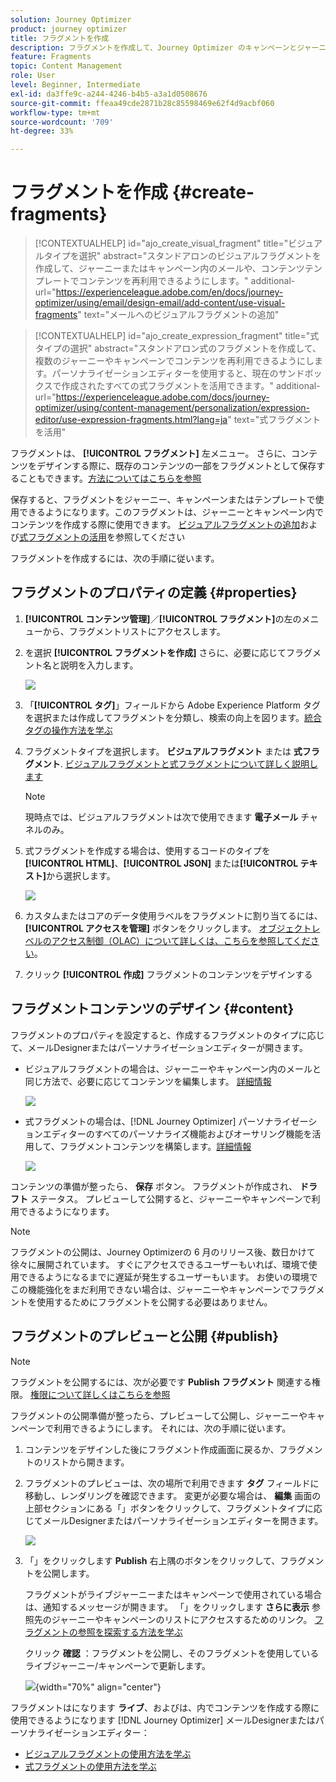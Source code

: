 ```yaml
---
solution: Journey Optimizer
product: journey optimizer
title: フラグメントを作成
description: フラグメントを作成して、Journey Optimizer のキャンペーンとジャーニーでコンテンツを再利用する方法について説明します
feature: Fragments
topic: Content Management
role: User
level: Beginner, Intermediate
exl-id: da3ffe9c-a244-4246-b4b5-a3a1d0508676
source-git-commit: ffeaa49cde2871b28c85598469e62f4d9acbf060
workflow-type: tm+mt
source-wordcount: '709'
ht-degree: 33%

---
```


# フラグメントを作成 {#create-fragments}

>[!CONTEXTUALHELP]
>id="ajo_create_visual_fragment"
>title="ビジュアルタイプを選択"
>abstract="スタンドアロンのビジュアルフラグメントを作成して、ジャーニーまたはキャンペーン内のメールや、コンテンツテンプレートでコンテンツを再利用できるようにします。"
>additional-url="https://experienceleague.adobe.com/en/docs/journey-optimizer/using/email/design-email/add-content/use-visual-fragments" text="メールへのビジュアルフラグメントの追加"

>[!CONTEXTUALHELP]
>id="ajo_create_expression_fragment"
>title="式タイプの選択"
>abstract="スタンドアロン式のフラグメントを作成して、複数のジャーニーやキャンペーンでコンテンツを再利用できるようにします。パーソナライゼーションエディターを使用すると、現在のサンドボックスで作成されたすべての式フラグメントを活用できます。"
>additional-url="https://experienceleague.adobe.com/docs/journey-optimizer/using/content-management/personalization/expression-editor/use-expression-fragments.html?lang=ja" text="式フラグメントを活用"

フラグメントは、 **[!UICONTROL フラグメント]** 左メニュー。 さらに、コンテンツをデザインする際に、既存のコンテンツの一部をフラグメントとして保存することもできます。[方法についてはこちらを参照](#save-as-fragment)

保存すると、フラグメントをジャーニー、キャンペーンまたはテンプレートで使用できるようになります。このフラグメントは、ジャーニーとキャンペーン内でコンテンツを作成する際に使用できます。 [ビジュアルフラグメントの追加](../email/use-visual-fragments.md)および[式フラグメントの活用](../personalization/use-expression-fragments.md)を参照してください

フラグメントを作成するには、次の手順に従います。

## フラグメントのプロパティの定義 {#properties}

1. **[!UICONTROL コンテンツ管理]**／**[!UICONTROL フラグメント]**&#x200B;の左のメニューから、フラグメントリストにアクセスします。

1. を選択 **[!UICONTROL フラグメントを作成]** さらに、必要に応じてフラグメント名と説明を入力します。

   ![](assets/fragment-details.png)

1. 「**[!UICONTROL タグ]**」フィールドから Adobe Experience Platform タグを選択または作成してフラグメントを分類し、検索の向上を図ります。[統合タグの操作方法を学ぶ](../start/search-filter-categorize.md#tags)

1. フラグメントタイプを選択します。 **ビジュアルフラグメント** または **式フラグメント**. [ビジュアルフラグメントと式フラグメントについて詳しく説明します](../content-management/fragments.md#visual-expression)

   >[!NOTE]
   >
   >現時点では、ビジュアルフラグメントは次で使用できます **電子メール** チャネルのみ。

1. 式フラグメントを作成する場合は、使用するコードのタイプを **[!UICONTROL HTML]**、**[!UICONTROL JSON]** または&#x200B;**[!UICONTROL テキスト]**&#x200B;から選択します。

   ![](assets/fragment-expression-type.png)

1. カスタムまたはコアのデータ使用ラベルをフラグメントに割り当てるには、 **[!UICONTROL アクセスを管理]** ボタンをクリックします。 [オブジェクトレベルのアクセス制御（OLAC）について詳しくは、こちらを参照してください](../administration/object-based-access.md)。

1. クリック **[!UICONTROL 作成]** フラグメントのコンテンツをデザインする

## フラグメントコンテンツのデザイン {#content}

フラグメントのプロパティを設定すると、作成するフラグメントのタイプに応じて、メールDesignerまたはパーソナライゼーションエディターが開きます。

* ビジュアルフラグメントの場合は、ジャーニーやキャンペーン内のメールと同じ方法で、必要に応じてコンテンツを編集します。 [詳細情報](../email/get-started-email-design.md)

  ![](assets/fragment-designer.png)

* 式フラグメントの場合は、[!DNL Journey Optimizer] パーソナライゼーションエディターのすべてのパーソナライズ機能およびオーサリング機能を活用して、フラグメントコンテンツを構築します。[詳細情報](../personalization/personalization-build-expressions.md)

  ![](assets/fragment-expression-editor.png)

コンテンツの準備が整ったら、 **保存** ボタン。 フラグメントが作成され、 **ドラフト** ステータス。 プレビューして公開すると、ジャーニーやキャンペーンで利用できるようになります。

>[!NOTE]
>
>フラグメントの公開は、Journey Optimizerの 6 月のリリース後、数日かけて徐々に展開されています。 すぐにアクセスできるユーザーもいれば、環境で使用できるようになるまでに遅延が発生するユーザーもいます。 お使いの環境でこの機能強化をまだ利用できない場合は、ジャーニーやキャンペーンでフラグメントを使用するためにフラグメントを公開する必要はありません。

## フラグメントのプレビューと公開 {#publish}

>[!NOTE]
>
>フラグメントを公開するには、次が必要です **Publish フラグメント** 関連する権限。 [権限について詳しくはこちらを参照](../administration/ootb-permissions.md)

フラグメントの公開準備が整ったら、プレビューして公開し、ジャーニーやキャンペーンで利用できるようにします。 それには、次の手順に従います。

1. コンテンツをデザインした後にフラグメント作成画面に戻るか、フラグメントのリストから開きます。

1. フラグメントのプレビューは、次の場所で利用できます **タグ** フィールドに移動し、レンダリングを確認できます。 変更が必要な場合は、 **編集** 画面の上部セクションにある「」ボタンをクリックして、フラグメントタイプに応じてメールDesignerまたはパーソナライゼーションエディターを開きます。

   ![](assets/fragment-preview.png)

1. 「」をクリックします **Publish** 右上隅のボタンをクリックして、フラグメントを公開します。

   フラグメントがライブジャーニーまたはキャンペーンで使用されている場合は、通知するメッセージが開きます。 「」をクリックします **さらに表示** 参照先のジャーニーやキャンペーンのリストにアクセスするためのリンク。 [フラグメントの参照を探索する方法を学ぶ](../content-management/manage-fragments.md#explore-references)

   クリック **確認** ：フラグメントを公開し、そのフラグメントを使用しているライブジャーニー/キャンペーンで更新します。

   ![](assets/fragment-publish.png){width="70%" align="center"}

フラグメントはになります **ライブ**、およびは、内でコンテンツを作成する際に使用できるようになります [!DNL Journey Optimizer] メールDesignerまたはパーソナライゼーションエディター：

* [ビジュアルフラグメントの使用方法を学ぶ](../email/use-visual-fragments.md)
* [式フラグメントの使用方法を学ぶ](../personalization/use-expression-fragments.md)
